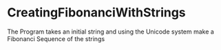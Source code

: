 # CreatingFibonanciWithStrings
The Program takes an initial string and using the Unicode system make a Fibonanci Sequence of the strings
